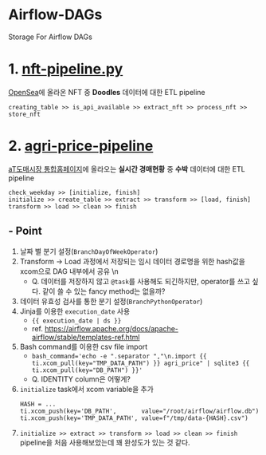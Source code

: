 # Airflow-DAGs
Storage For Airflow DAGs

# 1. [nft-pipeline.py](https://github.com/alchemine/airflow-dags/blob/main/nft-pipeline.py)
[OpenSea](https://opensea.io)에 올라온 NFT 중 **Doodles** 데이터에 대한 ETL pipeline 

```
creating_table >> is_api_available >> extract_nft >> process_nft >> store_nft
```


# 2. [agri-price-pipeline](https://github.com/alchemine/airflow-dags/blob/main/agri-price-pipeline.py)
[aT도매시장 통합홈페이지](https://at.agromarket.kr)에 올라오는 **실시간 경매현황** 중 **수박** 데이터에 대한 ETL pipeline 

```
check_weekday >> [initialize, finish]
initialize >> create_table >> extract >> transform >> [load, finish]
transform >> load >> clean >> finish
```

## - Point
1. 날짜 별 분기 설정(`BranchDayOfWeekOperator`)
2. Transform → Load 과정에서 저장되는 임시 데이터 경로명을 위한 hash값을 xcom으로 DAG 내부에서 공유 \n
   - Q. 데이터를 저장하지 않고 `@task`를 사용해도 되긴하지만, operator를 쓰고 싶다. 같이 쓸 수 있는 fancy method는 없을까?
3. 데이터 유효성 검사를 통한 분기 설정(`BranchPythonOperator`)
4. Jinja를 이용한 `execution_date` 사용
   - `{{ execution_date | ds }}`
   - ref. https://airflow.apache.org/docs/apache-airflow/stable/templates-ref.html
5. Bash command를 이용한 csv file import
    - `bash_command='echo -e ".separator ","\n.import {{ ti.xcom_pull(key="TMP_DATA_PATH") }} agri_price" | sqlite3 {{ ti.xcom_pull(key="DB_PATH") }}'`
    - Q. IDENTITY column은 어떻게?
6. `initialize` task에서 xcom variable을 추가
    ```
    HASH = ... 
    ti.xcom_push(key='DB_PATH',       value="/root/airflow/airflow.db")
    ti.xcom_push(key='TMP_DATA_PATH', value=f"/tmp/data-{HASH}.csv")
    ```
7. `initialize >> extract >> transform >> load >> clean >> finish` pipeline을 처음 사용해보았는데 꽤 완성도가 있는 것 같다.
